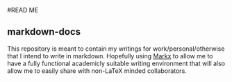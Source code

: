 #READ ME
## markdown-docs

This repository is meant to contain my writings for work/personal/otherwise that I intend to write in markdown.  Hopefully using [Markx] to allow me to have a fully functional academicly suitable writing environment that will also allow me to easily share with non-LaTeX minded collaborators.


[Markx]: https://github.com/yoavram/markx

